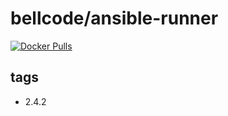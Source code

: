 # bellcode/ansible-runner

[![Docker Pulls](https://img.shields.io/docker/pulls/bellcode/ansible-runner.svg)](https://hub.docker.com/r/bellcode/ansible-runner/)

## tags

- 2.4.2
